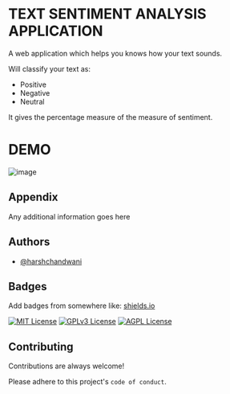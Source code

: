 
# TEXT SENTIMENT ANALYSIS APPLICATION

A web application which helps you knows how your text sounds.

Will classify your text as:
- Positive
- Negative
- Neutral

It gives the percentage measure of the measure of sentiment.

# DEMO
![image](https://github.com/harshchandwani/text-analysis-application/assets/67815775/7a23d169-7702-4e0e-9b28-e7f4b8e60d83)

## Appendix

Any additional information goes here


## Authors

- [@harshchandwani](https://www.github.com/harshchandwani)


## Badges

Add badges from somewhere like: [shields.io](https://shields.io/)

[![MIT License](https://img.shields.io/badge/License-MIT-green.svg)](https://choosealicense.com/licenses/mit/)
[![GPLv3 License](https://img.shields.io/badge/License-GPL%20v3-yellow.svg)](https://opensource.org/licenses/)
[![AGPL License](https://img.shields.io/badge/license-AGPL-blue.svg)](http://www.gnu.org/licenses/agpl-3.0)


## Contributing

Contributions are always welcome!



Please adhere to this project's `code of conduct`.

